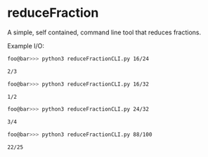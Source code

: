 # reduceFraction
A simple, self contained, command line tool that reduces fractions.

Example I/O:

``` bash
foo@bar>>> python3 reduceFractionCLI.py 16/24

2/3

foo@bar>>> python3 reduceFractionCLI.py 16/32

1/2

foo@bar>>> python3 reduceFractionCLI.py 24/32

3/4

foo@bar>>> python3 reduceFractionCLI.py 88/100

22/25
```
